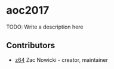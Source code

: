 # aoc2017

TODO: Write a description here

## Contributors

- [z64](https://github.com/z64) Zac Nowicki - creator, maintainer

